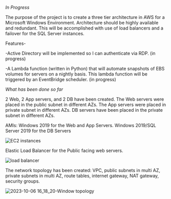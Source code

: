 *In Progress*

The purpose of the project is to create a three tier architecture in AWS for a Microsoft Windows Environment. Architecture should be highly available and redundant. This will be accomplished with use of load balancers and a failover for the SQL Server instances. 

Features-

-Active Directory will be implemented so I can authenticate via RDP. (in progress)




-A Lambda function (written in Python) that will automate snapshots of EBS volumes for servers on a nightly basis. This lambda function will be triggered by an EventBridge scheduler. (in progress)


*What has been done so far*

2 Web, 2 App servers, and 2 DB have been created. The Web servers were placed in the public subnet in different AZs. The App servers were placed in private subnet in different AZs. DB servers have been placed in the private subnet in different AZs. 

AMIs: Windows 2019 for the Web and App Servers. Windows 2019/SQL Server 2019 for the DB Servers

![EC2 instances](https://github.com/jklemens90/Terraform/assets/95970840/28cd2568-543c-4e58-a59c-de640a45d359)




Elastic Load Balancer for the Public facing web servers.

![load balancer](https://github.com/jklemens90/Terraform/assets/95970840/7f65ac19-497d-4977-9e92-6d8c0e29e5a6)




The network topology has been created: VPC, public subnets in multi AZ, private subnets in multi AZ, route tables, internet gateway, NAT gateway, security groups. 


![2023-10-06 16_18_20-Window topology](https://github.com/jklemens90/Terraform/assets/95970840/00997971-65d2-4b2b-bd7c-da86f6b3c3b0)






